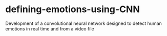 # defining-emotions-using-CNN
Development of a convolutional neural network designed to detect human emotions in real time and from a video file
